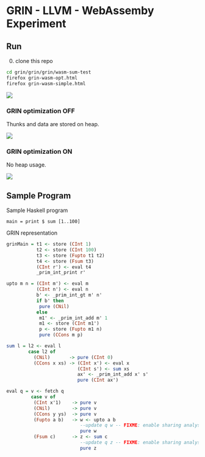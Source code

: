 # GRIN - LLVM - WebAssemby Experiment

## Run
0. clone this repo
```bash
cd grin/grin/grin/wasm-sum-test
firefox grin-wasm-opt.html
firefox grin-wasm-simple.html
```
![](https://raw.githubusercontent.com/grin-tech/grin/webassemby-experiment/grin/grin/wasm-sum-test/wasm-sum-simple-output.png)

### GRIN optimization OFF
Thunks and data are stored on heap.

![](https://raw.githubusercontent.com/grin-tech/grin/webassemby-experiment/grin/grin/wasm-sum-test/wasm-grin-simple.png)


### GRIN optimization ON

No heap usage.

![](https://raw.githubusercontent.com/grin-tech/grin/webassemby-experiment/grin/grin/wasm-sum-test/wasm-grin-opt.png)

## Sample Program
Sample Haskell program
```
main = print $ sum [1..100]
```

GRIN representation

```haskell
grinMain = t1 <- store (CInt 1)
           t2 <- store (CInt 100)
           t3 <- store (Fupto t1 t2)
           t4 <- store (Fsum t3)
           (CInt r') <- eval t4
           _prim_int_print r'

upto m n = (CInt m') <- eval m
           (CInt n') <- eval n
           b' <- _prim_int_gt m' n'
           if b' then
            pure (CNil)
           else
            m1' <- _prim_int_add m' 1
            m1 <- store (CInt m1')
            p <- store (Fupto m1 n)
            pure (CCons m p)

sum l = l2 <- eval l
        case l2 of
          (CNil)       -> pure (CInt 0)
          (CCons x xs) -> (CInt x') <- eval x
                          (CInt s') <- sum xs
                          ax' <- _prim_int_add x' s'
                          pure (CInt ax')

eval q = v <- fetch q
         case v of
          (CInt x'1)    -> pure v
          (CNil)        -> pure v
          (CCons y ys)  -> pure v
          (Fupto a b)   -> w <- upto a b
                           --update q w -- FIXME: enable sharing analysis
                           pure w
          (Fsum c)      -> z <- sum c
                           --update q z -- FIXME: enable sharing analysis
                           pure z
```
